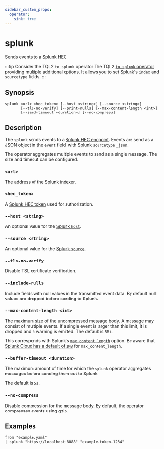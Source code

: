 ```yaml
---
sidebar_custom_props:
  operator:
    sink: true
---
```


# splunk

Sends events to a [Splunk HEC](https://docs.splunk.com/Documentation/Splunk/9.3.1/Data/UsetheHTTPEventCollector)

:::tip Consider the TQL2 `to_splunk` operator
The TQL2 [`to_splunk` operator](../tql2/operators/to_splunk.md) providing
multiple additional options. It allows you to set Splunk's `index` and
`sourcetype` fields.
:::

## Synopsis

```
splunk <url> <hec_token> [--host <string>] [--source <string>]
       [--tls-no-verify] [--print-nulls] [--max-content-length <int>]
       [--send-timeout <duration>] [--no-compress]
```

## Description

The `splunk` sends events to a [Splunk HEC endpoint](https://docs.splunk.com/Documentation/Splunk/9.3.1/Data/UsetheHTTPEventCollector).
Events are send as a JSON object in the `event` field, with Splunk `sourcetype` `_json`.

The operator aggregates multiple events to send as a single message. The size
and timeout can be configured.

### `<url>`

The address of the Splunk indexer.

### `<hec_token>`

A [Splunk HEC token](https://docs.splunk.com/Documentation/Splunk/9.3.1/Data/UsetheHTTPEventCollector#Create_an_Event_Collector_token_on_Splunk_Cloud_Platform) used for authorization.

### `--host <string>`

An optional value for the [Splunk `host`](https://docs.splunk.com/Splexicon:Host).

### `--source <string>`

An optional value for the [Splunk `source`](https://docs.splunk.com/Splexicon:Source).

### `--tls-no-verify`

Disable TSL certificate verification.

### `--include-nulls`

Include fields with null values in the transmitted event data. By default null
values are dropped before sending to Splunk.

### `--max-content-length <int>`

The maximum size of the uncompressed message body. A message may consist of multiple events.
If a single event is larger than this limit, it is dropped and a warning is emitted.
The default is `5Mi`.

This corresponds with Splunk's [`max_content_length`](https://docs.splunk.com/Documentation/Splunk/9.3.1/Admin/Limitsconf#.5Bhttp_input.5D) option. Be aware that [Splunk Cloud has a default of `1MB`](https://docs.splunk.com/Documentation/SplunkCloud/9.2.2406/Service/SplunkCloudservice#Using_HTTP_Event_Collector_.28HEC.29)
for `max_content_length`.

### `--buffer-timeout <duration>`

The maximum amount of time for which the `splunk` operator aggregates messages
before sending them out to Splunk.

The default is `5s`.

### `--no-compress`

Disable compression for the message body. By default, the operator compresses
events using gzip.

## Examples
```
from "example.yaml"
| splunk "https://localhost:8088" "example-token-1234"
```
